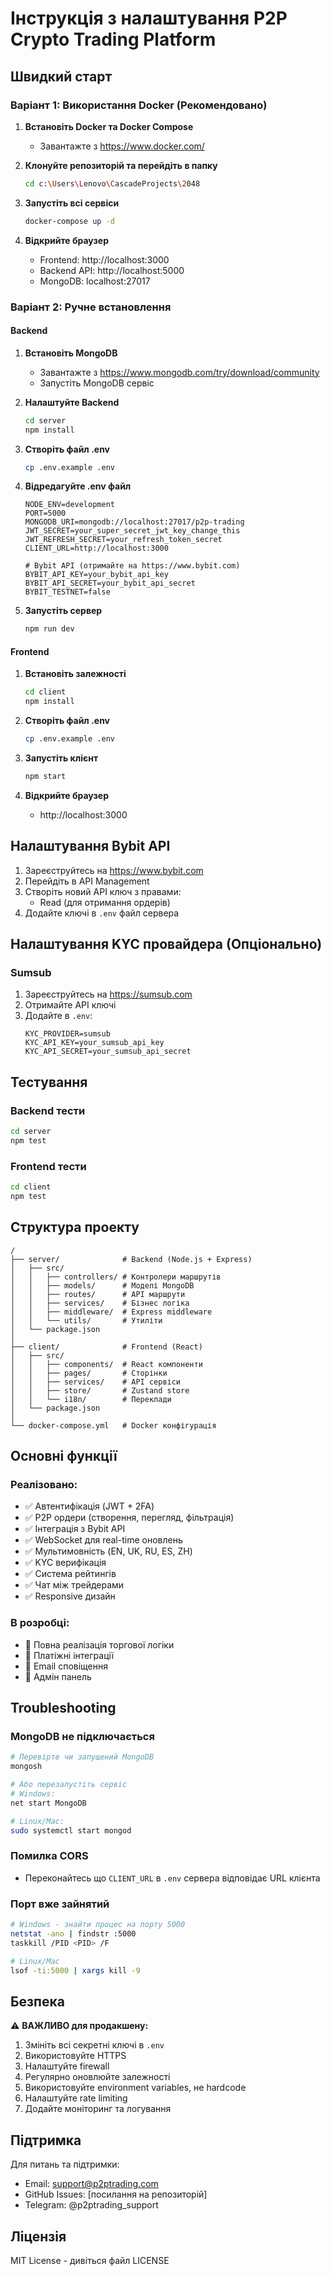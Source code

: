 # Інструкція з налаштування P2P Crypto Trading Platform

## Швидкий старт

### Варіант 1: Використання Docker (Рекомендовано)

1. **Встановіть Docker та Docker Compose**
   - Завантажте з https://www.docker.com/

2. **Клонуйте репозиторій та перейдіть в папку**
   ```bash
   cd c:\Users\Lenovo\CascadeProjects\2048
   ```

3. **Запустіть всі сервіси**
   ```bash
   docker-compose up -d
   ```

4. **Відкрийте браузер**
   - Frontend: http://localhost:3000
   - Backend API: http://localhost:5000
   - MongoDB: localhost:27017

### Варіант 2: Ручне встановлення

#### Backend

1. **Встановіть MongoDB**
   - Завантажте з https://www.mongodb.com/try/download/community
   - Запустіть MongoDB сервіс

2. **Налаштуйте Backend**
   ```bash
   cd server
   npm install
   ```

3. **Створіть файл .env**
   ```bash
   cp .env.example .env
   ```

4. **Відредагуйте .env файл**
   ```env
   NODE_ENV=development
   PORT=5000
   MONGODB_URI=mongodb://localhost:27017/p2p-trading
   JWT_SECRET=your_super_secret_jwt_key_change_this
   JWT_REFRESH_SECRET=your_refresh_token_secret
   CLIENT_URL=http://localhost:3000
   
   # Bybit API (отримайте на https://www.bybit.com)
   BYBIT_API_KEY=your_bybit_api_key
   BYBIT_API_SECRET=your_bybit_api_secret
   BYBIT_TESTNET=false
   ```

5. **Запустіть сервер**
   ```bash
   npm run dev
   ```

#### Frontend

1. **Встановіть залежності**
   ```bash
   cd client
   npm install
   ```

2. **Створіть файл .env**
   ```bash
   cp .env.example .env
   ```

3. **Запустіть клієнт**
   ```bash
   npm start
   ```

4. **Відкрийте браузер**
   - http://localhost:3000

## Налаштування Bybit API

1. Зареєструйтесь на https://www.bybit.com
2. Перейдіть в API Management
3. Створіть новий API ключ з правами:
   - Read (для отримання ордерів)
4. Додайте ключі в `.env` файл сервера

## Налаштування KYC провайдера (Опціонально)

### Sumsub

1. Зареєструйтесь на https://sumsub.com
2. Отримайте API ключі
3. Додайте в `.env`:
   ```env
   KYC_PROVIDER=sumsub
   KYC_API_KEY=your_sumsub_api_key
   KYC_API_SECRET=your_sumsub_api_secret
   ```

## Тестування

### Backend тести
```bash
cd server
npm test
```

### Frontend тести
```bash
cd client
npm test
```

## Структура проекту

```
/
├── server/              # Backend (Node.js + Express)
│   ├── src/
│   │   ├── controllers/ # Контролери маршрутів
│   │   ├── models/      # Моделі MongoDB
│   │   ├── routes/      # API маршрути
│   │   ├── services/    # Бізнес логіка
│   │   ├── middleware/  # Express middleware
│   │   └── utils/       # Утиліти
│   └── package.json
│
├── client/              # Frontend (React)
│   ├── src/
│   │   ├── components/  # React компоненти
│   │   ├── pages/       # Сторінки
│   │   ├── services/    # API сервіси
│   │   ├── store/       # Zustand store
│   │   └── i18n/        # Переклади
│   └── package.json
│
└── docker-compose.yml   # Docker конфігурація
```

## Основні функції

### Реалізовано:
- ✅ Автентифікація (JWT + 2FA)
- ✅ P2P ордери (створення, перегляд, фільтрація)
- ✅ Інтеграція з Bybit API
- ✅ WebSocket для real-time оновлень
- ✅ Мультимовність (EN, UK, RU, ES, ZH)
- ✅ KYC верифікація
- ✅ Система рейтингів
- ✅ Чат між трейдерами
- ✅ Responsive дизайн

### В розробці:
- 🔄 Повна реалізація торгової логіки
- 🔄 Платіжні інтеграції
- 🔄 Email сповіщення
- 🔄 Адмін панель

## Troubleshooting

### MongoDB не підключається
```bash
# Перевірте чи запущений MongoDB
mongosh

# Або перезапустіть сервіс
# Windows:
net start MongoDB

# Linux/Mac:
sudo systemctl start mongod
```

### Помилка CORS
- Переконайтесь що `CLIENT_URL` в `.env` сервера відповідає URL клієнта

### Порт вже зайнятий
```bash
# Windows - знайти процес на порту 5000
netstat -ano | findstr :5000
taskkill /PID <PID> /F

# Linux/Mac
lsof -ti:5000 | xargs kill -9
```

## Безпека

⚠️ **ВАЖЛИВО для продакшену:**

1. Змініть всі секретні ключі в `.env`
2. Використовуйте HTTPS
3. Налаштуйте firewall
4. Регулярно оновлюйте залежності
5. Використовуйте environment variables, не hardcode
6. Налаштуйте rate limiting
7. Додайте моніторинг та логування

## Підтримка

Для питань та підтримки:
- Email: support@p2ptrading.com
- GitHub Issues: [посилання на репозиторій]
- Telegram: @p2ptrading_support

## Ліцензія

MIT License - дивіться файл LICENSE
